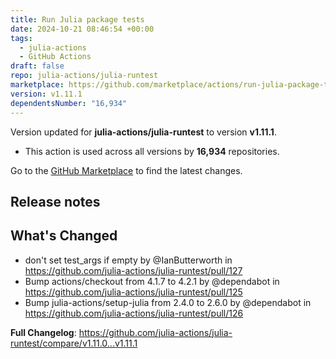 ```yaml
---
title: Run Julia package tests
date: 2024-10-21 08:46:54 +00:00
tags:
  - julia-actions
  - GitHub Actions
draft: false
repo: julia-actions/julia-runtest
marketplace: https://github.com/marketplace/actions/run-julia-package-tests
version: v1.11.1
dependentsNumber: "16,934"
---
```



Version updated for **julia-actions/julia-runtest** to version **v1.11.1**.
- This action is used across all versions by **16,934** repositories.

Go to the [GitHub Marketplace](https://github.com/marketplace/actions/run-julia-package-tests) to find the latest changes.

## Release notes

## What's Changed
* don't set test_args if empty by @IanButterworth in https://github.com/julia-actions/julia-runtest/pull/127
* Bump actions/checkout from 4.1.7 to 4.2.1 by @dependabot in https://github.com/julia-actions/julia-runtest/pull/125
* Bump julia-actions/setup-julia from 2.4.0 to 2.6.0 by @dependabot in https://github.com/julia-actions/julia-runtest/pull/126



**Full Changelog**: https://github.com/julia-actions/julia-runtest/compare/v1.11.0...v1.11.1

